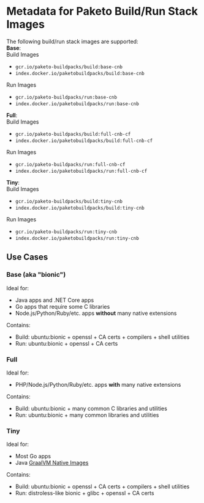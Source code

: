 # Metadata for Paketo Build/Run Stack Images

The following build/run stack images are supported:\
**Base**:\
Build Images
- `gcr.io/paketo-buildpacks/build:base-cnb`
- `index.docker.io/paketobuildpacks/build:base-cnb`  

Run Images
- `gcr.io/paketo-buildpacks/run:base-cnb`
- `index.docker.io/paketobuildpacks/run:base-cnb` 

**Full**:\
Build Images
- `gcr.io/paketo-buildpacks/build:full-cnb-cf`
- `index.docker.io/paketobuildpacks/build:full-cnb-cf`

Run Images
- `gcr.io/paketo-buildpacks/run:full-cnb-cf`
- `index.docker.io/paketobuildpacks/run:full-cnb-cf`

**Tiny**:\
Build Images
- `gcr.io/paketo-buildpacks/build:tiny-cnb`
- `index.docker.io/paketobuildpacks/build:tiny-cnb`

Run Images
- `gcr.io/paketo-buildpacks/run:tiny-cnb`
- `index.docker.io/paketobuildpacks/run:tiny-cnb`

## Use Cases


### Base (aka "bionic")
Ideal for:
- Java apps and .NET Core apps
- Go apps that require some C libraries
- Node.js/Python/Ruby/etc. apps **without** many native extensions

Contains:
- Build: ubuntu:bionic + openssl + CA certs + compilers + shell utilities
- Run: ubuntu:bionic + openssl + CA certs

### Full
Ideal for:
- PHP/Node.js/Python/Ruby/etc. apps **with** many native extensions

Contains:
- Build: ubuntu:bionic + many common C libraries and utilities
- Run: ubuntu:bionic + many common libraries and utilities

### Tiny
Ideal for:
- Most Go apps
- Java [GraalVM Native Images](https://www.graalvm.org/docs/reference-manual/native-image/)

Contains:
- Build: ubuntu:bionic + openssl + CA certs + compilers + shell utilities
- Run: distroless-like bionic + glibc + openssl + CA certs
